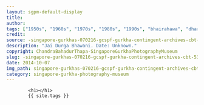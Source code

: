 ```yaml
---
layout: sgpm-default-display
title: 
author: 
tags: ["1950s", "1960s", "1970s", "1980s", "1990s", "bhairahawa", "dharan", "gurkhas", "kathmandu", "nepal", "pokhara", "singapore", "singapore gurkha archive", "singapore gurkha old photographs", "singapore gurkha photography museum", "singapore gurkhas"]
credit: 
source: -singapore-gurkhas-070216-gcspf-gurkha-contingent-archives-cbt-53
description: "Jai Durga Bhawani. Date: Unknown."
copyright: ChandraBahadurThapa-SingaporeGurkhaPhotographyMuseum
slug: -singapore-gurkhas-070216-gcspf-gurkha-contingent-archives-cbt-53
date: 2014-10-07
img_path: singapore-gurkhas-070216-gcspf-gurkha-contingent-archives-cbt-53.jpg
category: singapore-gurkha-photography-museum
---
```

	 		

	 		<h1></h1>
	 		{{ site.tags }}
	 		
